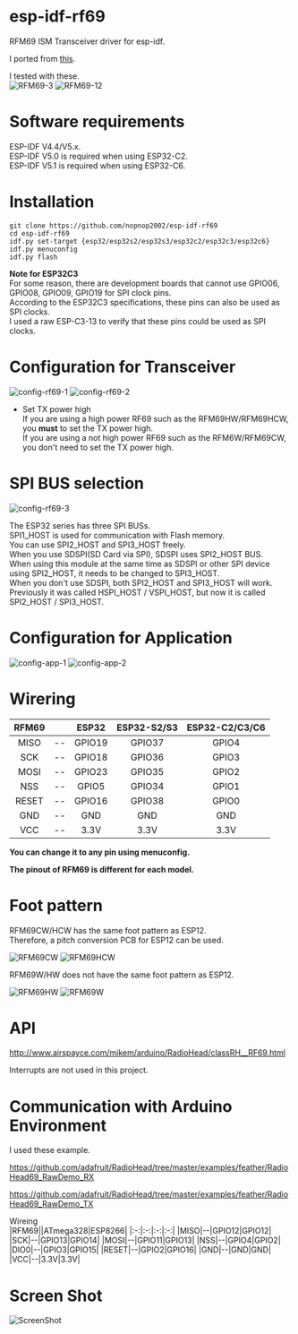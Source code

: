 # esp-idf-rf69
RFM69 ISM Transceiver driver for esp-idf.

I ported from [this](http://www.airspayce.com/mikem/arduino/RadioHead/).

I tested with these.   
![RFM69-3](https://user-images.githubusercontent.com/6020549/168982514-439e93a1-5633-4cf2-9c99-8490e38107f5.JPG)
![RFM69-12](https://user-images.githubusercontent.com/6020549/168982527-f090f229-dfec-4473-8e0b-9a5d4d77d742.JPG)

# Software requirements
ESP-IDF V4.4/V5.x.   
ESP-IDF V5.0 is required when using ESP32-C2.   
ESP-IDF V5.1 is required when using ESP32-C6.   

# Installation

```Shell
git clone https://github.com/nopnop2002/esp-idf-rf69
cd esp-idf-rf69
idf.py set-target {esp32/esp32s2/esp32s3/esp32c2/esp32c3/esp32c6}
idf.py menuconfig
idf.py flash
```

__Note for ESP32C3__   
For some reason, there are development boards that cannot use GPIO06, GPIO08, GPIO09, GPIO19 for SPI clock pins.   
According to the ESP32C3 specifications, these pins can also be used as SPI clocks.   
I used a raw ESP-C3-13 to verify that these pins could be used as SPI clocks.   


# Configuration for Transceiver   
![config-rf69-1](https://user-images.githubusercontent.com/6020549/168982654-f570bf49-1e23-4c82-a477-bb6cb9efb685.jpg)
![config-rf69-2](https://user-images.githubusercontent.com/6020549/210901663-fbbc2f25-1c17-4192-b35b-c921aba8389d.jpg)

- Set TX power high   
 If you are using a high power RF69 such as the RFM69HW/RFM69HCW, you __must__ to set the TX power high.   
 If you are using a not high power RF69 such as the RFM6W/RFM69CW, you don't need to set the TX power high.   


# SPI BUS selection   
![config-rf69-3](https://user-images.githubusercontent.com/6020549/168986794-f253634a-d982-4103-a439-a26f5b822644.jpg)

The ESP32 series has three SPI BUSs.   
SPI1_HOST is used for communication with Flash memory.   
You can use SPI2_HOST and SPI3_HOST freely.   
When you use SDSPI(SD Card via SPI), SDSPI uses SPI2_HOST BUS.   
When using this module at the same time as SDSPI or other SPI device using SPI2_HOST, it needs to be changed to SPI3_HOST.   
When you don't use SDSPI, both SPI2_HOST and SPI3_HOST will work.   
Previously it was called HSPI_HOST / VSPI_HOST, but now it is called SPI2_HOST / SPI3_HOST.   

# Configuration for Application
![config-app-1](https://user-images.githubusercontent.com/6020549/168983261-c258d86b-09dc-4d4f-88dd-f4510c8b8280.jpg)
![config-app-2](https://user-images.githubusercontent.com/6020549/168983269-27c78b4f-794c-4a83-9b3c-357bf17d6607.jpg)


# Wirering

|RFM69||ESP32|ESP32-S2/S3|ESP32-C2/C3/C6|
|:-:|:-:|:-:|:-:|:-:|
|MISO|--|GPIO19|GPIO37|GPIO4|
|SCK|--|GPIO18|GPIO36|GPIO3|
|MOSI|--|GPIO23|GPIO35|GPIO2|
|NSS|--|GPIO5|GPIO34|GPIO1|
|RESET|--|GPIO16|GPIO38|GPIO0|
|GND|--|GND|GND|GND|
|VCC|--|3.3V|3.3V|3.3V|

__You can change it to any pin using menuconfig.__   

__The pinout of RFM69 is different for each model.__   


# Foot pattern
RFM69CW/HCW has the same foot pattern as ESP12.   
Therefore, a pitch conversion PCB for ESP12 can be used.   

![RFM69CW](https://user-images.githubusercontent.com/6020549/168983702-3d0e8cac-add8-4906-bbfe-22eeee576ff7.JPG)
![RFM69HCW](https://user-images.githubusercontent.com/6020549/168983707-4bb3170a-47ae-4225-b87a-3fc5cc2c07ab.JPG)

RFM69W/HW does not have the same foot pattern as ESP12.

![RFM69HW](https://user-images.githubusercontent.com/6020549/168983973-73f21359-21f3-4833-a7ff-dc329faa504f.JPG)
![RFM69W](https://user-images.githubusercontent.com/6020549/168983977-bedada69-5722-46fb-839e-37ec77cc2b26.JPG)

# API
http://www.airspayce.com/mikem/arduino/RadioHead/classRH__RF69.html   

Interrupts are not used in this project.

# Communication with Arduino Environment
I used these example.

https://github.com/adafruit/RadioHead/tree/master/examples/feather/RadioHead69_RawDemo_RX

https://github.com/adafruit/RadioHead/tree/master/examples/feather/RadioHead69_RawDemo_TX

Wireing   
|RFM69||ATmega328|ESP8266|
|:-:|:-:|:-:|:-:|
|MISO|--|GPIO12|GPIO12|
|SCK|--|GPIO13|GPIO14|
|MOSI|--|GPIO11|GPIO13|
|NSS|--|GPIO4|GPIO2|
|DIO0|--|GPIO3|GPIO15|
|RESET|--|GPIO2|GPIO16|
|GND|--|GND|GND|
|VCC|--|3.3V|3.3V|

# Screen Shot
![ScreenShot](https://user-images.githubusercontent.com/6020549/168998608-ec658a7a-c4f5-4917-bc13-fe72002b1d34.jpg)


